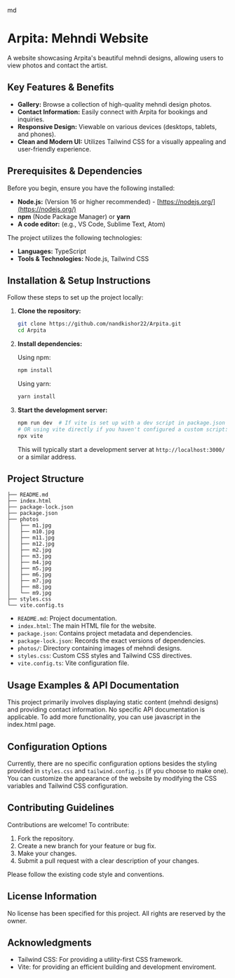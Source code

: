 md
# Arpita: Mehndi Website

A website showcasing Arpita's beautiful mehndi designs, allowing users to view photos and contact the artist.

## Key Features & Benefits

*   **Gallery:** Browse a collection of high-quality mehndi design photos.
*   **Contact Information:** Easily connect with Arpita for bookings and inquiries.
*   **Responsive Design:**  Viewable on various devices (desktops, tablets, and phones).
*   **Clean and Modern UI:**  Utilizes Tailwind CSS for a visually appealing and user-friendly experience.

## Prerequisites & Dependencies

Before you begin, ensure you have the following installed:

*   **Node.js:** (Version 16 or higher recommended) - [https://nodejs.org/](https://nodejs.org/)
*   **npm** (Node Package Manager) or **yarn**
*   **A code editor:** (e.g., VS Code, Sublime Text, Atom)

The project utilizes the following technologies:

*   **Languages:** TypeScript
*   **Tools & Technologies:** Node.js, Tailwind CSS

## Installation & Setup Instructions

Follow these steps to set up the project locally:

1.  **Clone the repository:**

    ```bash
    git clone https://github.com/nandkishor22/Arpita.git
    cd Arpita
    ```

2.  **Install dependencies:**

    Using npm:

    ```bash
    npm install
    ```

    Using yarn:

    ```bash
    yarn install
    ```

3.  **Start the development server:**

    ```bash
    npm run dev  # If vite is set up with a dev script in package.json
    # OR using vite directly if you haven't configured a custom script:
    npx vite
    ```

    This will typically start a development server at `http://localhost:3000/` or a similar address.

## Project Structure

```
├── README.md
├── index.html
├── package-lock.json
├── package.json
├── photos
│   ├── m1.jpg
│   ├── m10.jpg
│   ├── m11.jpg
│   ├── m12.jpg
│   ├── m2.jpg
│   ├── m3.jpg
│   ├── m4.jpg
│   ├── m5.jpg
│   ├── m6.jpg
│   ├── m7.jpg
│   ├── m8.jpg
│   └── m9.jpg
├── styles.css
└── vite.config.ts
```

*   `README.md`: Project documentation.
*   `index.html`: The main HTML file for the website.
*   `package.json`:  Contains project metadata and dependencies.
*   `package-lock.json`: Records the exact versions of dependencies.
*   `photos/`: Directory containing images of mehndi designs.
*   `styles.css`: Custom CSS styles and Tailwind CSS directives.
*   `vite.config.ts`: Vite configuration file.

## Usage Examples & API Documentation

This project primarily involves displaying static content (mehndi designs) and providing contact information.  No specific API documentation is applicable.  To add more functionality, you can use javascript in the index.html page.

## Configuration Options

Currently, there are no specific configuration options besides the styling provided in `styles.css` and `tailwind.config.js` (if you choose to make one). You can customize the appearance of the website by modifying the CSS variables and Tailwind CSS configuration.

## Contributing Guidelines

Contributions are welcome! To contribute:

1.  Fork the repository.
2.  Create a new branch for your feature or bug fix.
3.  Make your changes.
4.  Submit a pull request with a clear description of your changes.

Please follow the existing code style and conventions.

## License Information

No license has been specified for this project. All rights are reserved by the owner.

## Acknowledgments

*   Tailwind CSS: For providing a utility-first CSS framework.
*   Vite: for providing an efficient building and development enviroment.
